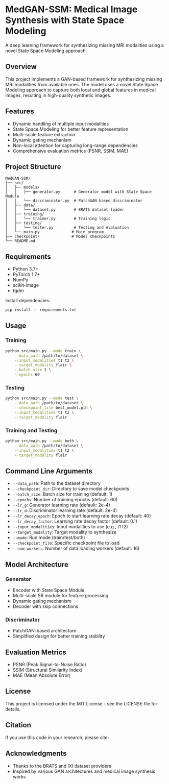# MedGAN-SSM: Medical Image Synthesis with State Space Modeling

A deep learning framework for synthesizing missing MRI modalities using a novel State Space Modeling approach.

## Overview

This project implements a GAN-based framework for synthesizing missing MRI modalities from available ones. The model uses a novel State Space Modeling approach to capture both local and global features in medical images, resulting in high-quality synthetic images.

## Features

- Dynamic handling of multiple input modalities
- State Space Modeling for better feature representation
- Multi-scale feature extraction
- Dynamic gating mechanism
- Non-local attention for capturing long-range dependencies
- Comprehensive evaluation metrics (PSNR, SSIM, MAE)

## Project Structure

```
MedGAN-SSM/
├── src/
│   ├── models/
│   │   ├── generator.py      # Generator model with State Space Module
│   │   └── discriminator.py  # PatchGAN-based discriminator
│   ├── data/
│   │   └── dataset.py        # BRATS dataset loader
│   ├── training/
│   │   └── trainer.py        # Training logic
│   ├── testing/
│   │   └── tester.py         # Testing and evaluation
│   └── main.py              # Main program
├── checkpoint/              # Model checkpoints
└── README.md
```

## Requirements

- Python 3.7+
- PyTorch 1.7+
- NumPy
- scikit-image
- tqdm

Install dependencies:
```bash
pip install -r requirements.txt
```

## Usage

### Training

```bash
python src/main.py --mode train \
    --data_path /path/to/dataset \
    --input_modalities t1 t2 \
    --target_modality flair \
    --batch_size 1 \
    --epochs 60
```

### Testing

```bash
python src/main.py --mode test \
    --data_path /path/to/dataset \
    --checkpoint_file best_model.pth \
    --input_modalities t1 t2 \
    --target_modality flair
```

### Training and Testing

```bash
python src/main.py --mode both \
    --data_path /path/to/dataset \
    --input_modalities t1 t2 \
    --target_modality flair
```

## Command Line Arguments

- `--data_path`: Path to the dataset directory
- `--checkpoint_dir`: Directory to save model checkpoints
- `--batch_size`: Batch size for training (default: 1)
- `--epochs`: Number of training epochs (default: 60)
- `--lr_g`: Generator learning rate (default: 2e-4)
- `--lr_d`: Discriminator learning rate (default: 2e-4)
- `--lr_decay_epoch`: Epoch to start learning rate decay (default: 40)
- `--lr_decay_factor`: Learning rate decay factor (default: 0.1)
- `--input_modalities`: Input modalities to use (e.g., t1 t2)
- `--target_modality`: Target modality to synthesize
- `--mode`: Run mode (train/test/both)
- `--checkpoint_file`: Specific checkpoint file to load
- `--num_workers`: Number of data loading workers (default: 16)

## Model Architecture

### Generator
- Encoder with State Space Module
- Multi-scale S6 module for feature processing
- Dynamic gating mechanism
- Decoder with skip connections

### Discriminator
- PatchGAN-based architecture
- Simplified design for better training stability

## Evaluation Metrics

- PSNR (Peak Signal-to-Noise Ratio)
- SSIM (Structural Similarity Index)
- MAE (Mean Absolute Error)

## License

This project is licensed under the MIT License - see the LICENSE file for details.

## Citation

If you use this code in your research, please cite:


## Acknowledgments

- Thanks to the BRATS and IXI dataset providers
- Inspired by various GAN architectures and medical image synthesis works 